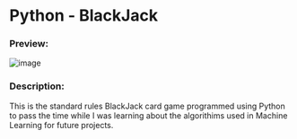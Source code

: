# Python - BlackJack

### Preview:

![image](https://user-images.githubusercontent.com/108695481/194715662-971d8dc0-f74c-4f7b-985c-ca540a48481d.png)

### Description:
This is the standard rules BlackJack card game programmed using Python to pass the time while I was learning about the algorithims used in Machine Learning for future projects.

